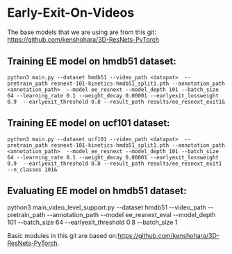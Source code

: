 # Early-Exit-On-Videos
The base models that we are using are from this git:
https://github.com/kenshohara/3D-ResNets-PyTorch
## Training EE model on hmdb51 dataset:
```
python3 main.py --dataset hmdb51 --video_path <datapat>  --pretrain_path resnext-101-kinetics-hmdb51_split1.pth --annotation_path <annotation_path>  --model ee_resnext --model_depth 101 --batch_size 64 --learning_rate 0.1 --weight_decay 0.00001 --earlyexit_lossweight 0.9  --earlyexit_threshold 0.8 --result_path results/ee_resnext_exit1&
```
## Training EE model on ucf101 dataset:
```
python3 main.py --dataset ucf101 --video_path <datapat>  --pretrain_path resnext-101-kinetics-hmdb51_split1.pth --annotation_path <annotation_path>  --model ee_resnext --model_depth 101 --batch_size 64 --learning_rate 0.1 --weight_decay 0.00001 --earlyexit_lossweight 0.9  --earlyexit_threshold 0.8 --result_path results/ee_resnext_exit1 --n_classes 101&
```
## Evaluating EE model on hmdb51 dataset:
python3 main_video_level_support.py --dataset hmdb51 --video_path <datapat>  --pretrain_path <path> --annotation_path <path> --model ee_resnext_eval --model_depth 101 --batch_size 64 --earlyexit_threshold 0.8 --batch_size 1
  
Basic modules in this git are based on:https://github.com/kenshohara/3D-ResNets-PyTorch.
